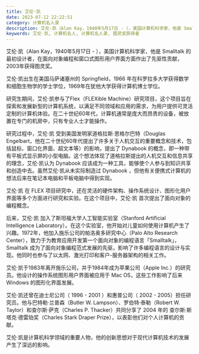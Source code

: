 ```yaml
---
title: 艾伦·凯
date: 2023-07-12 22:22:51
category: 计算机名人录
description: 艾伦·凯（Alan Kay，1940年5月17日 - ），美国计算机科学家，他是 Smalltalk 的最初设计者，在面向对象编程和窗口式图形用户界面方面作出了先驱性贡献，2003年获得图灵奖。
keywords: 艾伦·凯, 计算机名人, 计算机名人录, 图灵奖获得者
---
```


艾伦·凯（Alan Kay，1940年5月17日 - ），美国计算机科学家，他是 Smalltalk 的最初设计者，在面向对象编程和窗口式图形用户界面方面作出了先驱性贡献，2003年获得图灵奖。

艾伦·凯出生在美国马萨诸塞州的 Springfield，1966 年在科罗拉多大学获得数学和细胞生物学的学士学位，1969年在犹他大学获得计算机博士学位。

研究生期间，艾伦·凯参与了Flex（FLEXible Machine）研究项目，这个项目旨在探索和发展新型的计算机系统，以满足不同领域和应用的需求，为用户提供可灵活定制的计算机体验。在二十世纪60年代，计算机通常是庞大而昂贵的设备，被放置在专门的机房中，只有专业人士才能操作。

研究过程中，艾伦·凯 受到美国发明家道格拉斯·恩格尔巴特（Douglas Engelbart，他在二十世纪60年代提出了许多关于人机交互的重要概念和技术，包括鼠标、窗口化界面、超文本等）的影响，提出了 Dynabook 的概念，即一种带有平板式显示屏的小型电脑。这个想法体现了道格拉斯提出的人机交互和信息共享的理念，艾伦·凯认为 Dynabook 应该成为一种工具，能够使个人参与到知识共享和创造中去。虽然艾伦·凯从未实际制造过 Dynabook ，但他有关便携式计算机的想法后来在笔记本电脑和平板电脑中得到实现。

艾伦·凯 在 FLEX 项目研究中，还在灵活的硬件架构、操作系统设计、图形化用户界面等多个方面进行研究和实验。在这个项目中，艾伦·凯 首次提出了面向对象的编程概念。

后来，艾伦·凯 加入了斯坦福大学人工智能实验室（Stanford Artificial Intelligence Laboratory）。在这个实验室，他开始对儿童如何使用计算机产生了兴趣。1972年，他加入施乐公司的帕洛奥多研究中心（Palo Alto Research Center），致力于为教育应用开发第一个面向对象的编程语言「Smalltalk」，Smalltalk 成为了面向对象编程范式发展的先驱，影响了许多编程语言的设计与实现。他同时也参与了以太网、激光打印和客户-服务器架构的相关工作。

艾伦·凯于1983年离开施乐公司，并于1984年成为苹果公司（Apple Inc.）的研究员。他设计的操作系统图形用户界面被应用于 Mac OS，这些工作影响了后来 Windows 的图形化界面发展。

艾伦·凯还曾在迪士尼公司（ 1996 - 2001 ）和惠普公司（ 2002 - 2005）担任研究员。他与巴特勒·兰普森（Butler W. Lampson）、罗伯特·泰勒（Robert W. Taylor）和查尔斯·萨克（Charles P. Thacker）共同分享了 2004 年的 查尔斯·斯塔克·德雷珀奖（Charles Stark Draper Prize），以表彰他们对个人计算机的贡献。

艾伦·凯是计算机科学领域的重要人物，他的创新思想对于现代计算机技术的发展产生了深远的影响。
